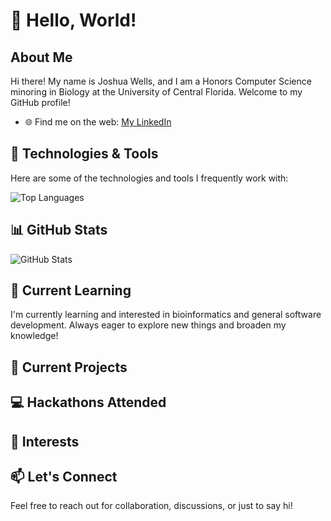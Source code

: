 # 👋 Hello, World!

## About Me

Hi there! My name is Joshua Wells, and I am a Honors Computer Science minoring in Biology at the University of Central Florida. Welcome to my GitHub profile!

- 🌐 Find me on the web: [My LinkedIn](https://www.linkedin.com/in/joshuawellscsbio/)

## 🔧 Technologies & Tools

Here are some of the technologies and tools I frequently work with:

![Top Languages](https://github-readme-stats.vercel.app/api/top-langs/?username=jooshwells&layout=compact&theme=dark)

## 📊 GitHub Stats

![GitHub Stats](https://github-readme-stats.vercel.app/api?username=jooshwells&count_private=true&show_icons=true&theme=dark)

## 🌱 Current Learning

I'm currently learning and interested in bioinformatics and general software development. Always eager to explore new things and broaden my knowledge!

## 🎯 Current Projects

## 💻 Hackathons Attended
  
## 🚀 Interests

## 📫 Let's Connect

Feel free to reach out for collaboration, discussions, or just to say hi!
